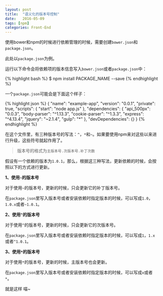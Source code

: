 ```yaml
---
layout: post
title:  "语义化的版本号控制"
date:   2016-05-09
tags: [npm]
categories: Front-End
---
```


使用bower和npm的时候进行依赖管理的时候，需要创建`bower.json`和`package.json`。

此处以`package.json`为例。

运行以下命令会将依赖项的版本信息写入`bower.json`或者`package.json`中：

{% highlight bash %}
$ npm install PACKAGE_NAME --save
{% endhighlight %}

一个`package.json`可能会是下面这个样子：

{% highlight json %}
{
  "name": "example-app",
  "version": "0.0.1",
  "private": true,
  "scripts": {
    "start": "node app.js"
  },
  "dependencies": {
    "api_500px": "0.0.3",
    "body-parser": "^1.13.3",
    "cookie-parser": "^1.3.3",
    "express": "^4.13.4",
    "jquery": "~2.1.4",
    "gulp": "*"
  },
  "devDependencies": {}
}
{% endhighlight %}

在这个文件里，有三种版本号的写法：`^`，`*`和`~`。如果要使用npm来对这些以来进行升级，这些符号就起作用了。

> 版本号的格式为`主版本号.次版本号.补丁次数`

假设有一个依赖的版本为`1.0.1`，那么，根据这三种写法，更新依赖的时候，会按照以下的方式进行更新。

**1、使用`~`的版本号**

对于使用`~`的版本号，更新的时候，只会更新它的补丁版本号。

在`package.json`里写入版本号或者安装依赖时指定版本的时候，可以写成`1.0`，`1.0.x`或者`~1.0.1`。

**2、使用`^`的版本号**

对于使用`^`的版本号，更新的时候，只会更新它的次版本号。

在`package.json`里写入版本号或者安装依赖时指定版本的时候，可以写成`1`，`1.x`或者`^1.0.1`。

**3、使用`*`的版本号**

对于使用`*`的版本号，更新的时候，主版本号也会更新。

在`package.json`里写入版本号或者安装依赖时指定版本的时候，可以写成`x`或者`*`。

就是这样 喵~
